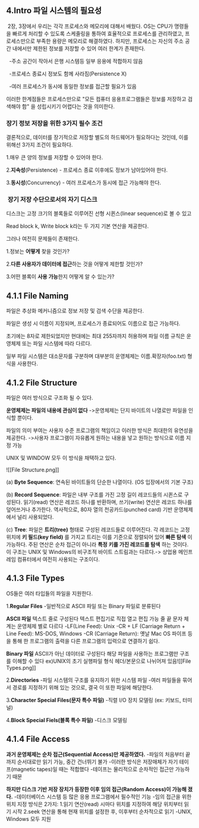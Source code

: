 ## **4.Intro 파일 시스템의 필요성**

 2장, 3장에서 우리는 각각 프로세스와 메모리에 대해서 배웠다. OS는 CPU가 명령들을 빠르게 처리할 수 있도록 스케줄링을 통하여 효율적으로 프로세스를 관리하였고, 프로세스만으로 부족한 용량은 메모리로 해결하였다. 하지만, 프로세스는 자신의 주소 공간 내에서만 제한된 정보를 저장할 수 있어 여러 한계가 존재한다.

  -주소 공간이 작아서 은행 시스템등 일부 응용에 적합하지 않음

  -프로세스 종료시 정보도 함께 사라짐(Persistence X)

  -여러 프로세스가 동시에 동일한 정보를 접근할 필요가 있음

이러한 한계점들은 프로세스만으로 "모든 컴퓨터 응용프로그램들은 정보를 저장하고 검색해야 함" 을 성립시키기 어렵다는 것을 의미한다.

  

  

### **장기 정보 저장을 위한 3가지 필수 조건**

결론적으로, 데이터를 장기적으로 저장할 별도의 하드웨어가 필요하다는 것인데, 이를 위해선 3가지 조건이 필요하다.

1.매우 큰 양의 정보를 저장할 수 있어야 한다.

2.**지속성**(Persistence) - 프로세스 종료 이후에도 정보가 남아있어야 한다.

3.**동시성**(Concurrency) - 여러 프로세스가 동시에 접근 가능해야 한다.

  

###  **장기 저장 수단으로서의 자기 디스크**

디스크는 고정 크기의 블록들로 이루어진 선형 시퀸스(linear sequence)로 볼 수 있고 

Read block k, Write block k라는 두 가지 기본 연산을 제공한다.

그러나 여전히 문제들이 존재한다.

1.정보는 **어떻게** 찾을 것인가?

2.**다른 사용자가 데이터에 접근**하는 것을 어떻게 제한할 것인가?

3.어떤 블록이 **사용 가능**한지 어떻게 알 수 있는가?

  

  

## **4.1.1 File Naming**

파일은 추상화 메커니즘으로 정보 저장 및 검색 수단을 제공한다.

파일은 생성 시 이름이 지정되며, 프로세스가 종료되어도 이름으로 접근 가능하다. 

초기에는 8자로 제한되었지만 현대에는 최대 255자까지 허용하며 파일 이름 규칙은 운영체제 또는 파일 시스템에 따라 다르다.

일부 파일 시스템은 대소문자를 구분하며 대부분의 운영체제는 이름.확장자(foo.txt) 형식을 사용한다.


## **4.1.2 File Structure**

파일은 여러 방식으로 구조화 될 수 있다.

**운영체제는 파일의 내용에 관심이 없다**
->운영체제는 단지 바이트의 나열로만 파일을 인식할 뿐이다.

파일의 의미 부여는 사용자 수준 프로그램의 책임이고
이러한 방식은 최대한의 유연성을 제공한다.
->사용자 프로그램이 자유롭게 원하는 내용을 넣고 원하는 방식으로
이름 지정 가능

UNIX 및 WINDOW 모두 이 방식을 채택하고 있다.

![[File Structure.png]]

(a) **Byte Sequence**: 연속된 바이트들의 단순한 나열이다. (OS 입장에서의 기본 구조)

(b) **Record Sequence**: 파일은 내부 구조를 가진 고정 길이 레코드들의 시퀸스로 구성된다. 읽기(read) 연산은 레코드 하나를 반환하며,
쓰기(write) 연산은 레코드 하나를 덮어쓰거나 추가한다.
역사적으로, 80자 열의 천공카드(punched card) 기반 운영체제에서 널리 사용되었다.

(c) **Tree**: 파일은 **트리(tree)** 형태로 구성된 레코드들로 이루어진다.
각 레코드는 고정위치에 **키 필드(key field)** 를 가지고 트리는 이를 기준으로 정렬되어 있어 **빠른 탐색** 이 가능하다.
주된 연산은 순차 접근이 아니라 **특정 키를 가진 레코드를 탐색** 하는 것이다.
이 구조는 UNIX 및 Windows의 비구조적 바이트 스트림과는 다르다.-> 상업용 메인프레임 컴퓨터에서 여전히 사용되는 구조이다.


## **4.1.3 File Types**

OS들은 여러 타입들의 파일을 지원한다.

1.**Regular Files**
-일반적으로 ASCII 파일 또는 Binary 파일로 분류된다

**ASCII 파일**
	텍스트 줄로 구성된다
	텍스트 편집기로 직접 열고 편집 가능
	줄 끝 문자 체계는 운영체제 별로 다르다
	-LF(Line Feed): Unix
	-CR + LF (Carriage Return + Line Feed): MS-DOS, Windows
	-CR (Carriage Return): 옛날 Mac OS
	파이프 등을 통해 한 프로그램의 출력을 다른 프로그램의 입력으로 연결하기 쉽다.

**Binary 파일**
	ASCII가 아닌 데이터로 구성된다
	해당 파일을 사용하는 프로그램만 구조를 이해할 수 있다
	ex)UNIX의 초기 실행파일 형식
	헤더/본문으로 나뉘어져 있음![[File Types.png]]
		
2.**Directories**
-파일 시스템의 구조를 유지하기 위한 시스템 파일
-여러 파일들을 묶어서 경로를 지정하기 위해 있는 것으로,
결국 이 또한 파일에 해당한다.

3.**Character Special Files(문자 특수 파일)**
-직렬 I/O 장치 모델링 (ex: 키보드, 터미널)

4.**Block Special Fiels(블록 특수 파일)**
-디스크 모델링


## **4.1.4 File Access**

**과거 운영체제는 순차 접근(Sequential Access)만 제공하였다.**
-파일의 처음부터 끝까지 순서대로만 읽기 가능, 중간 건너뛰기 불가
-이러한 방식은 저장매체가 자기 테이프(magnetic tapes)일 때는 적합했다
	-테이프는 물리적으로 순차적인 접근만 가능하기 때문

**하지만 디스크 기반 저장 장치가 등장한 이후 임의 접근(Random Access)이 가능해 졌다.**
-데이터베이스 시스템 등 많은 응용 프로그램에서 필수적인 기능
-임의 접근을 위한 위치 지정 방식은 2가지:
	1.읽기 연산(read) 시마다 위치를 지정하여 해당 위치부터 읽기 시작
	2.seek 연산을 통해 현재 위치를 설정한 후, 이후부터 순차적으로 읽기
	-UNIX, Windows 모두 지원



